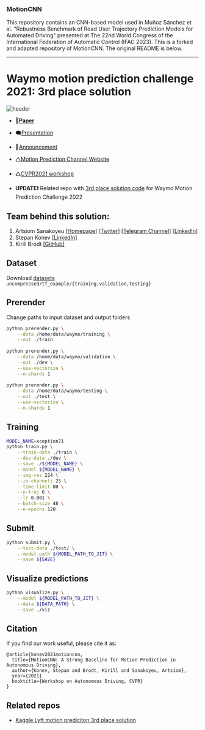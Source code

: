 ### MotionCNN

This repository contains an CNN-based model used in Muñoz Sánchez et al. "Robustness Benchmark of Road User Trajectory
Prediction Models for Automated Driving" presented at The 22nd World Congress of the International Federation of
Automatic Control (IFAC 2023). This is a forked and adapted repository of MotionCNN. The original README is below.



-------------------------

# Waymo motion prediction challenge 2021: 3rd place solution

![header](docs/header.png)

- 📜[**Paper**](https://arxiv.org/abs/2206.02163)
- 🗨️[Presentation](./docs/waymo_motion_prediction_2021_3rd_place_solution_presentation.pdf)
- 🎉[Announcement](https://youtu.be/eOL_rCK59ZI?t=6485)
- 🛆[Motion Prediction Channel Website](https://waymo.com/open/challenges/2021/motion-prediction/)
- 🛆[CVPR2021 workshop](http://cvpr2021.wad.vision/)

- **UPDATE❗** Related repo
  with [3rd place solution code](https://github.com/stepankonev/waymo-motion-prediction-challenge-2022-multipath-plus-plus)
  for Waymo Motion Prediction Challenge 2022

## Team behind this solution:

1. Artsiom
   Sanakoyeu [[Homepage](https://gdude.de)] [[Twitter](https://twitter.com/artsiom_s)] [[Telegram Channel](https://t.me/gradientdude)] [[LinkedIn](https://www.linkedin.com/in/sanakoev)]
2. Stepan Konev [[LinkedIn]](https://www.linkedin.com/in/stepan-konev/)
3. Kirill Brodt [[GitHub]](https://github.com/kbrodt)

## Dataset

Download
[datasets](https://console.cloud.google.com/storage/browser/waymo_open_dataset_motion_v_1_0_0)
`uncompressed/tf_example/{training,validation,testing}`

## Prerender

Change paths to input dataset and output folders

```bash
python prerender.py \
    --data /home/data/waymo/training \
    --out ./train
    
python prerender.py \
    --data /home/data/waymo/validation \
    --out ./dev \
    --use-vectorize \
    --n-shards 1
    
python prerender.py \
    --data /home/data/waymo/testing \
    --out ./test \
    --use-vectorize \
    --n-shards 1
```

## Training

```bash
MODEL_NAME=xception71
python train.py \
    --train-data ./train \
    --dev-data ./dev \
    --save ./${MODEL_NAME} \
    --model ${MODEL_NAME} \
    --img-res 224 \
    --in-channels 25 \
    --time-limit 80 \
    --n-traj 6 \
    --lr 0.001 \
    --batch-size 48 \
    --n-epochs 120
```

## Submit

```bash
python submit.py \
    --test-data ./test/ \
    --model-path ${MODEL_PATH_TO_JIT} \
    --save ${SAVE}
```

## Visualize predictions

```bash
python visualize.py \
    --model ${MODEL_PATH_TO_JIT} \
    --data ${DATA_PATH} \
    --save ./viz
```

## Citation

If you find our work useful, please cite it as:

```
@article{konev2021motioncnn,
  title={MotionCNN: A Strong Baseline for Motion Prediction in Autonomous Driving},
  author={Konev, Stepan and Brodt, Kirill and Sanakoyeu, Artsiom},
  year={2021}
  booktitle={Workshop on Autonomous Driving, CVPR}
}
```

## Related repos

* [Kaggle Lyft motion prediciton 3rd place solution](https://gdude.de/blog/2021-02-05/Kaggle-Lyft-solution)
